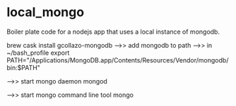 # local_mongo
Boiler plate code for a nodejs app that uses a local instance of mongodb.  

brew cask install gcollazo-mongodb
-->> add mongodb to path 
-->> in ~/bash_profile
export PATH="/Applications/MongoDB.app/Contents/Resources/Vendor/mongodb/bin:$PATH"

-->> start mongo daemon
mongod

-->> start mongo command line tool 
mongo
